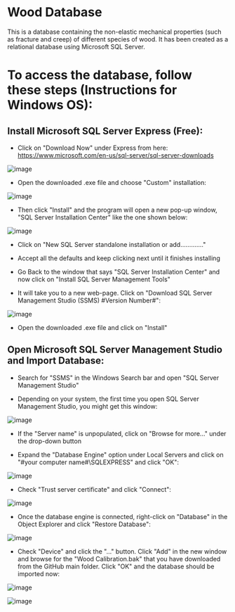 # Wood Database
This is a database containing the non-elastic mechanical properties (such as fracture and creep) of different species of wood. It has been created as a relational database using Microsoft SQL Server. 

# To access the database, follow these steps (Instructions for Windows OS):

## Install Microsoft SQL Server Express (Free):
* Click on "Download Now" under Express from here:
https://www.microsoft.com/en-us/sql-server/sql-server-downloads

![image](https://github.com/user-attachments/assets/94fa3882-a61b-4351-b61c-02a6f12addf3)

* Open the downloaded .exe file and choose "Custom" installation:
  
![image](https://github.com/user-attachments/assets/9b9cb1c2-13df-4625-bb00-fc7f5b218dd9)

* Then click "Install" and the program will open a new pop-up window, "SQL Server Installation Center" like the one shown below:

![image](https://github.com/user-attachments/assets/e2bfac36-1348-4c8a-a735-e63f950f7e05)

* Click on "New SQL Server standalone installation or add............."

* Accept all the defaults and keep clicking next until it finishes installing

* Go Back to the window  that says "SQL Server Installation Center" and now click on "Install SQL Server Management Tools"

* It will take you to a new web-page. Click on "Download SQL Server Management Studio (SSMS) #Version Number#":

![image](https://github.com/user-attachments/assets/b5dd5223-b4f0-4d61-8073-93614c7e52bf)

* Open the downloaded .exe file and click on "Install"

## Open Microsoft SQL Server Management Studio and Import Database:

* Search for "SSMS" in the Windows Search bar and open "SQL Server Management Studio"

* Depending on your system, the first time you open SQL Server Management Studio, you might get this window:

![image](https://github.com/user-attachments/assets/e1725d9e-5de6-4065-acb9-cf451001f16a)

* If the "Server name" is unpopulated, click on "Browse for more..." under the drop-down button

* Expand the "Database Engine" option under Local Servers and click on "#your computer name#\SQLEXPRESS" and click "OK":

![image](https://github.com/user-attachments/assets/57e783f6-a0f9-489a-9bfc-b58c65084f3a)

* Check "Trust server certificate" and click "Connect":

![image](https://github.com/user-attachments/assets/30db39fd-96cf-4b85-b26e-69cc5540d416)

* Once the database engine is connected, right-click on "Database" in the Object Explorer and click "Restore Database":

![image](https://github.com/user-attachments/assets/a7b73314-1b65-4ebd-956e-3ed367415b8d)

* Check "Device" and click the "..." button. Click "Add" in the new window and browse for the "Wood Calibration.bak" that you have downloaded
from the GitHub main folder. Click "OK" and the database should be imported now:

![image](https://github.com/user-attachments/assets/138be298-8b6f-461a-acf3-1d8a6f48cd39)

![image](https://github.com/user-attachments/assets/6ab6c479-6a79-44e1-9868-d7e886ffd0f4)



